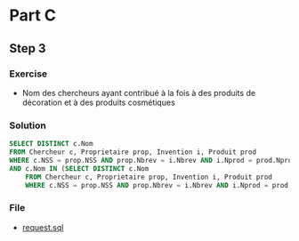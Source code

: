 # Part C
## Step 3
### Exercise
* Nom des chercheurs ayant contribué à la fois à des produits de décoration et à des produits
cosmétiques

### Solution
```sql
SELECT DISTINCT c.Nom
FROM Chercheur c, Proprietaire prop, Invention i, Produit prod
WHERE c.NSS = prop.NSS AND prop.Nbrev = i.Nbrev AND i.Nprod = prod.Nprod AND prod.categorie = 'décoration'
AND c.Nom IN (SELECT DISTINCT c.Nom
    FROM Chercheur c, Proprietaire prop, Invention i, Produit prod
    WHERE c.NSS = prop.NSS AND prop.Nbrev = i.Nbrev AND i.Nprod = prod.Nprod AND prod.categorie = 'cosmétique')
```

### File
* [request.sql](request.sql)
